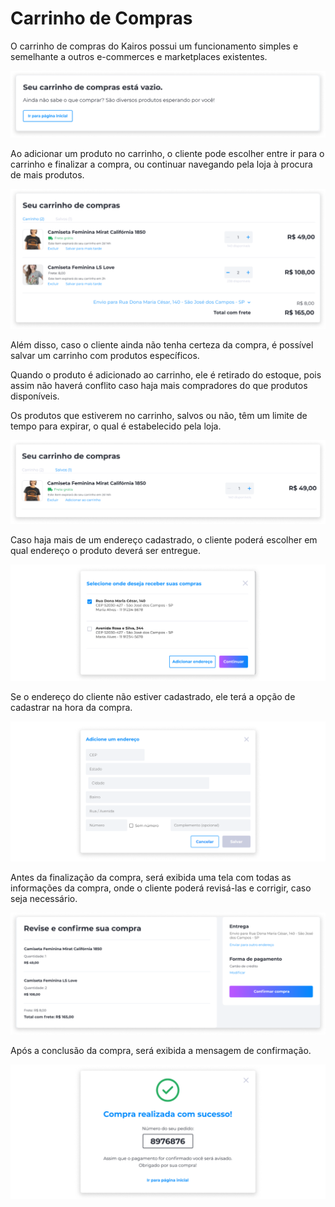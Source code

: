 # Carrinho de Compras
O carrinho de compras do Kairos possui um funcionamento simples e semelhante a outros e-commerces e marketplaces existentes.

![image](../img/profile/profile_shoppingcart_empty.png)

Ao adicionar um produto no carrinho, o cliente pode escolher entre ir para o carrinho e finalizar a compra, ou continuar navegando pela loja à procura de mais produtos.

![image](../img/profile/profile_shoppingcart.png)

Além disso, caso o cliente ainda não tenha certeza da compra, é possível salvar um carrinho com produtos específicos.

Quando o produto é adicionado ao carrinho, ele é retirado do estoque, pois assim não haverá conflito caso haja mais compradores do que produtos disponíveis.

Os produtos que estiverem no carrinho, salvos ou não, têm um limite de tempo para expirar, o qual é estabelecido pela loja. 

![image](../img/profile/profile_shoppingcart_saved.png)

Caso haja mais de um endereço cadastrado, o cliente poderá escolher em qual endereço o produto deverá ser entregue.

![image](../img/profile/profile_shoppingcart_address.png)

Se o endereço do cliente não estiver cadastrado, ele terá a opção de cadastrar na hora da compra.

![image](../img/profile/profile_shoppingcart_address_new.png)

Antes da finalização da compra, será exibida uma tela com todas as informações da compra, onde o cliente poderá revisá-las e corrigir, caso seja necessário.

![image](../img/profile/profile_shoppingcart_review.png)

Após a conclusão da compra, será exibida a mensagem de confirmação.

![image](../img/profile/profile_shoppingcart_success.png)
